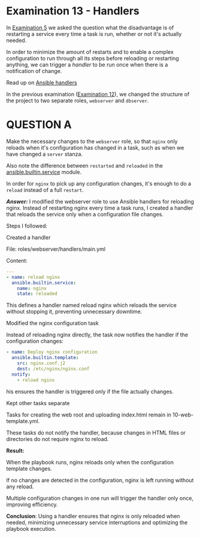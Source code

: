 # Examination 13 - Handlers

In [Examination 5](../05/) we asked the question what the disadvantage is of restarting
a service every time a task is run, whether or not it's actually needed.

In order to minimize the amount of restarts and to enable a complex configuration to run
through all its steps before reloading or restarting anything, we can trigger a _handler_
to be run once when there is a notification of change.

Read up on [Ansible handlers](https://docs.ansible.com/ansible/latest/playbook_guide/playbooks_handlers.html)

In the previous examination ([Examination 12](../12/)), we changed the structure of the project to two separate
roles, `webserver` and `dbserver`.

# QUESTION A

Make the necessary changes to the `webserver` role, so that `nginx` only reloads when it's configuration
has changed in a task, such as when we have changed a `server` stanza.

Also note the difference between `restarted` and `reloaded` in the [ansible.builtin.service](https://docs.ansible.com/ansible/latest/collections/ansible/builtin/service_module.html) module.

In order for `nginx` to pick up any configuration changes, it's enough to do a `reload` instead of
a full `restart`.

***Answer:***
I modified the webserver role to use Ansible handlers for reloading nginx. Instead of restarting nginx every time a task runs, I created a handler that reloads the service only when a configuration file changes.

Steps I followed:

Created a handler

File: roles/webserver/handlers/main.yml

Content:
```yaml
---
- name: reload nginx
  ansible.builtin.service:
    name: nginx
    state: reloaded
```
This defines a handler named reload nginx which reloads the service without stopping it, preventing unnecessary downtime.

Modified the nginx configuration task

Instead of reloading nginx directly, the task now notifies the handler if the configuration changes:
```yaml
- name: Deploy nginx configuration
  ansible.builtin.template:
    src: nginx.conf.j2
    dest: /etc/nginx/nginx.conf
  notify:
    - reload nginx
```
his ensures the handler is triggered only if the file actually changes.

Kept other tasks separate

Tasks for creating the web root and uploading index.html remain in 10-web-template.yml.

These tasks do not notify the handler, because changes in HTML files or directories do not require nginx to reload.

**Result:**

When the playbook runs, nginx reloads only when the configuration template changes.

If no changes are detected in the configuration, nginx is left running without any reload.

Multiple configuration changes in one run will trigger the handler only once, improving efficiency.

**Conclusion**:
Using a handler ensures that nginx is only reloaded when needed, minimizing unnecessary service interruptions and optimizing the playbook execution.
